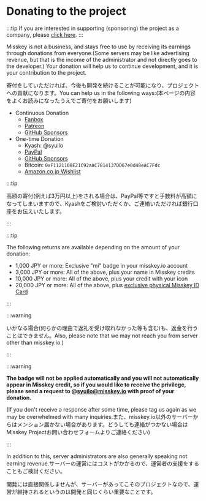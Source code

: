 # Donating to the project

:::tip
If you are interested in supporting (sponsoring) the project as a company, please [click here](/docs/become-a-sponsor/).
:::

Misskey is not a business, and stays free to use by receiving its earnings through donations from everyone.(Some servers may be like advertising revenue, but that is the income of the administrator and not directly goes to the developer.)
Your donation will help us to continue development, and it is your contribution to the project.

寄付をしていただければ、今後も開発を続けることが可能になり、プロジェクトへの貢献になります。You can help us in the following ways:(本ページの内容をよくお読みになったうえでご寄付をお願いします)

- Continuous Donation
  - [Fanbox](https://syuilo.fanbox.cc/)
  - [Patreon](https://www.patreon.com/syuilo)
  - [GitHub Sponsors](https://github.com/sponsors/misskey-dev)
- One-time Donation
  - Kyash: @syuilo
  - [PayPal](https://paypal.me/syuilo)
  - [GitHub Sponsors](https://github.com/sponsors/misskey-dev)
  - Bitcoin: `0xF1121108E21C92aAC7814137DD67e0d48eAC7Fdc`
  - [Amazon.co.jp Wishlist](https://www.amazon.jp/hz/wishlist/ls/4JG4P6XKX9KD?ref_=wl_share)

:::tip

高額の寄付(例えば3万円以上)をされる場合は、PayPal等ですと手数料が高額になってしまいますので、Kyashをご検討いただくか、ご連絡いただければ銀行口座をお伝えいたします。

:::

:::tip

The following returns are available depending on the amount of your donation:

- 1,000 JPY or more: Exclusive "mi" badge in your misskey.io account
- 3,000 JPY or more: All of the above, plus your name in Misskey credits
- 10,000 JPY or more: All of the above, plus your credit with your icon
- 20,000 JPY or more: All of the above, plus [exclusive physical Misskey ID Card](/docs/mi-card/)

:::

:::warning

いかなる場合(何らかの理由で返礼を受け取れなかった等も含む)も、返金を行うことはできません。Also, please note that we may not reach you from server other than misskey.io.)

:::

:::warning

**The badge will not be applied automatically and you will not automatically appear in Misskey credit, so if you would like to receive the privilege, please send a request to @syuilo@misskey.io with proof of your donation.**

(If you don't receive a response after some time, please tag us again as we may be overwhelmed with many inquiries.また、misskey.io以外のサーバーからはメンション届かない場合があります。どうしても連絡がつかない場合はMisskey Projectお問い合わせフォームよりご連絡ください)

:::

In addition to this, server administrators are also generally speaking not earning revenue.サーバーの運営にはコストがかかるので、運営者の支援をすることもご検討ください。

開発には直接関係しませんが、サーバーがあってこそのプロジェクトなので、運営が維持されるというのは開発と同じくらい重要なことです。
